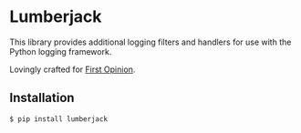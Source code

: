 # Lumberjack

This library provides additional logging filters and handlers for use with the
Python logging framework.

Lovingly crafted for [First Opinion](http://firstopinionapp.com).

## Installation

    $ pip install lumberjack
